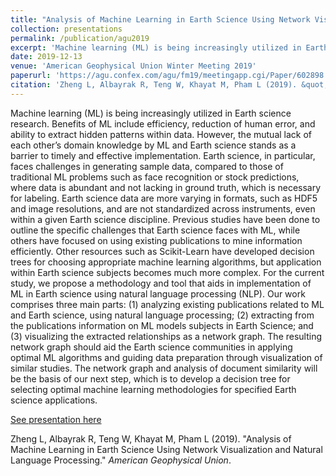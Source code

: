 ```yaml
---
title: "Analysis of Machine Learning in Earth Science Using Network Visualization and Natural Language Processing"
collection: presentations
permalink: /publication/agu2019
excerpt: 'Machine learning (ML) is being increasingly utilized in Earth science research. Benefits of ML include efficiency, reduction of human error, and ability to extract hidden patterns within data. However, the mutual lack of each other’s domain knowledge by ML and Earth science stands as a barrier to timely and effective implementation. Earth science, in particular, faces challenges in generating sample data, compared to those of traditional ML problems such as face recognition or stock predictions, where data is abundant and not lacking in ground truth, which is necessary for labeling. Earth science data are more varying in formats, such as HDF5 and image resolutions, and are not standardized across instruments, even within a given Earth science discipline. Previous studies have been done to outline the specific challenges that Earth science faces with ML, while others have focused on using existing publications to mine information efficiently. Other resources such as Scikit-Learn have developed decision trees for choosing appropriate machine learning algorithms, but application within Earth science subjects becomes much more complex. For the current study, we propose a methodology and tool that aids in implementation of ML in Earth science using natural language processing (NLP). Our work comprises three main parts: (1) analyzing existing publications related to ML and Earth science, using natural language processing; (2) extracting from the publications information on ML models subjects in Earth Science; and (3) visualizing the extracted relationships as a network graph. The resulting network graph should aid the Earth science communities in applying optimal ML algorithms and guiding data preparation through visualization of similar studies. The network graph and analysis of document similarity will be the basis of our next step, which is to develop a decision tree for selecting optimal machine learning methodologies for specified Earth science applications.'
date: 2019-12-13
venue: 'American Geophysical Union Winter Meeting 2019'
paperurl: 'https://agu.confex.com/agu/fm19/meetingapp.cgi/Paper/602898'
citation: 'Zheng L, Albayrak R, Teng W, Khayat M, Pham L (2019). &quot;Analysis of Machine Learning in Earth Science Using Network Visualization and Natural Language Processing.&quot; <i>American Geophysical Union</i>.'
---
```

Machine learning (ML) is being increasingly utilized in Earth science research. Benefits of ML include efficiency, reduction of human error, and ability to extract hidden patterns within data. However, the mutual lack of each other’s domain knowledge by ML and Earth science stands as a barrier to timely and effective implementation. Earth science, in particular, faces challenges in generating sample data, compared to those of traditional ML problems such as face recognition or stock predictions, where data is abundant and not lacking in ground truth, which is necessary for labeling. Earth science data are more varying in formats, such as HDF5 and image resolutions, and are not standardized across instruments, even within a given Earth science discipline. Previous studies have been done to outline the specific challenges that Earth science faces with ML, while others have focused on using existing publications to mine information efficiently. Other resources such as Scikit-Learn have developed decision trees for choosing appropriate machine learning algorithms, but application within Earth science subjects becomes much more complex. For the current study, we propose a methodology and tool that aids in implementation of ML in Earth science using natural language processing (NLP). Our work comprises three main parts: (1) analyzing existing publications related to ML and Earth science, using natural language processing; (2) extracting from the publications information on ML models subjects in Earth Science; and (3) visualizing the extracted relationships as a network graph. The resulting network graph should aid the Earth science communities in applying optimal ML algorithms and guiding data preparation through visualization of similar studies. The network graph and analysis of document similarity will be the basis of our next step, which is to develop a decision tree for selecting optimal machine learning methodologies for specified Earth science applications.

[See presentation here](https://agu.confex.com/agu/fm19/meetingapp.cgi/Paper/602898)

Zheng L, Albayrak R, Teng W, Khayat M, Pham L (2019). &quot;Analysis of Machine Learning in Earth Science Using Network Visualization and Natural Language Processing.&quot; <i>American Geophysical Union</i>.